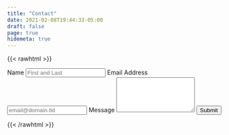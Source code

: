 ```yaml
---
title: "Contact"
date: 2021-02-08T19:44:33-05:00
draft: false
page: true
hidemeta: true
---
```


{{< rawhtml >}}
      <script src="https://www.google.com/recaptcha/api.js?render=6LckhbIhAAAAAPg4s3RnZLYN-VLAIxznpCiw8rcQ"></script>
      <script>
          grecaptcha.ready(function () {
              grecaptcha.execute('6LckhbIhAAAAAPg4s3RnZLYN-VLAIxznpCiw8rcQ', {action: 'submit'}).then(function (token) {
                  console.info("got token: " + token);
                  document.getElementById('g-recaptcha-response').value = token;
              });
          });
      </script>

<form id="milk" accept-charset="utf-8" action="https://formspree.io/f/mqkwwoog" method="post">
    <label for="full-name">Name</label>
    <input type="text" name="name" id="full-name" placeholder="First and Last" required="">
    <label for="email-address">Email Address</label>
    <input type="email" name="email" id="email-address" placeholder="email@domain.tld" required="">
    <label for="message">Message</label>
    <textarea rows="5" name="message" id="message" placeholder="" required=""></textarea>
    <input type="hidden" name="_subject" id="email-subject" value="Contact Form Submission">
    <input type="hidden" id="g-recaptcha-response" name="g-recaptcha-response">
    <input type="text" name="_gotcha" style="display:none" />
  <input type="submit" value="Submit">
  <p id="milk-status"></p>
</form>


<!-- Place this script at the end of the body tag -->
<script>
    var form = document.getElementById("milk");
    
    async function handleSubmit(event) {
      event.preventDefault();
      var status = document.getElementById("milk");
      var data = new FormData(event.target);
      fetch(event.target.action, {
        method: form.method,
        body: data,
        headers: {
            'Accept': 'application/json'
        }
      }).then(response => {
        if (response.ok) {
          status.innerHTML = "Message sent!";
          form.reset()
        } else {
          response.json().then(data => {
            if (Object.hasOwn(data, 'errors')) {
              status.innerHTML = data["errors"].map(error => error["message"]).join(", ")
            } else {
              status.innerHTML = "Oops! There was a problem submitting your form"
            }
          })
        }
      }).catch(error => {
        status.innerHTML = "Oops! There was a problem submitting your form"
      });
    }
    form.addEventListener("submit", handleSubmit)
</script>
{{< /rawhtml >}}